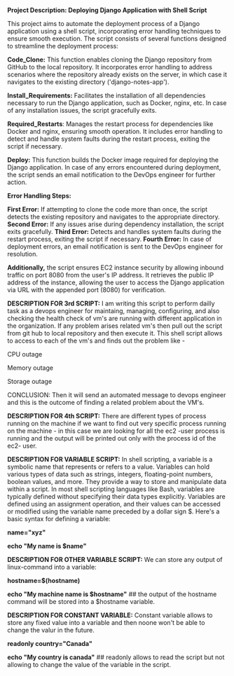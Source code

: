 
**Project Description: Deploying Django Application with Shell Script**

This project aims to automate the deployment process of a Django application using a shell script, incorporating error handling techniques to ensure smooth execution. The script consists of several functions designed to streamline the deployment process:

**Code_Clone:** This function enables cloning the Django repository from GitHub to the local repository. It incorporates error handling to address scenarios where the repository already exists on the server, in which case it navigates to the existing directory ('django-notes-app').

**Install_Requirements:** Facilitates the installation of all dependencies necessary to run the Django application, such as Docker, nginx, etc. In case of any installation issues, the script gracefully exits.

**Required_Restarts**: Manages the restart process for dependencies like Docker and nginx, ensuring smooth operation. It includes error handling to detect and handle system faults during the restart process, exiting the script if necessary.

**Deploy:** This function builds the Docker image required for deploying the Django application. In case of any errors encountered during deployment, the script sends an email notification to the DevOps engineer for further action.

**Error Handling Steps:**

**First Error:** If attempting to clone the code more than once, the script detects the existing repository and navigates to the appropriate directory.
**Second Error:** If any issues arise during dependency installation, the script exits gracefully.
**Third Error:** Detects and handles system faults during the restart process, exiting the script if necessary.
**Fourth Error:** In case of deployment errors, an email notification is sent to the DevOps engineer for resolution.

**Additionally,** the script ensures EC2 instance security by allowing inbound traffic on port 8080 from the user's IP address. It retrieves the public IP address of the instance, allowing the user to access the Django application via URL with the appended port (8080) for verification.



**DESCRIPTION FOR 3rd SCRIPT:** I am writing this script to perform dailly task as a devops engineer for maintaing, managing, configuring, and also 
checking the health check of vm's are running with different application in the organization. If any problem arises related vm's then pull out the 
script from git hub to local repository and then execute it. This shell script allows to access to each of the vm's and finds out the problem like -

CPU outage

Memory outage

Storage outage

CONCLUSION: Then it will send an automated message to devops engineer and this is the outcome of finding a related problem about the VM's.

**DESCRIPTION FOR 4th SCRIPT:** There are different types of process running on the machine if we want to find out very specific process running on 
the machine - in this case we are looking for all the ec2 -user process is running and the output will be printed out only with the process id 
of the ec2- user.


**DESCRIPTION FOR VARIABLE SCRIPT:** In shell scripting, a variable is a symbolic name that represents or refers to a value. Variables can 
hold various types of data such as strings, integers, floating-point numbers, boolean values, and more. They provide a way to store and 
manipulate data within a script. In most shell scripting languages like Bash, variables are typically defined without specifying their
data types explicitly.
Variables are defined using an assignment operation, and their values can be accessed or modified using the variable name preceded by a
dollar sign $. Here's a basic syntax for defining a variable:

**name="xyz"**

**echo "My name is $name"**


**DESCRIPTION FOR OTHER VARIABLE SCRIPT:** We can store any output of linux-command into a variable:

**hostname=$(hostname)**

**echo "My machine name is $hostname"** ## the output of the hostname command will be stored into a $hostname variable.


**DESCRIPTION FOR CONSTANT VARIABLE:** Constant variable allows to store any fixed value into a variable and then noone won't
be able to change the valur in the future.

**readonly country="Canada"**

**echo "My country is canada"** ## readonly allows to read the script but not allowing to change the value of the variable in the script.


